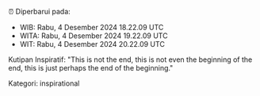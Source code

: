 ⏰ Diperbarui pada:
- WIB: Rabu, 4 Desember 2024 18.22.09 UTC
- WITA: Rabu, 4 Desember 2024 19.22.09 UTC
- WIT: Rabu, 4 Desember 2024 20.22.09 UTC

Kutipan Inspiratif:
"This is not the end, this is not even the beginning of the end, this is just perhaps the end of the beginning."


Kategori: inspirational


